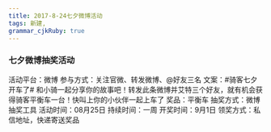 ```yaml
---
title: 2017-8-24七夕微博活动 
tags: 新建,
grammar_cjkRuby: true
---
```

### 七夕微博抽奖活动 

活动平台：微博
参与方式：关注官微、转发微博、@好友三名
文案：#骑客七夕开车了# 和小骑一起分享你的故事吧！转发此条微博并艾特三个好友，就有机会获得骑客平衡车一台！快叫上你的小伙伴一起上车了
奖品：平衡车
抽奖方式：微博抽奖工具
活动时间：08月25日
持续时间：一周
开奖时间：9月1日
领奖方式：私信地址，快递寄送奖品